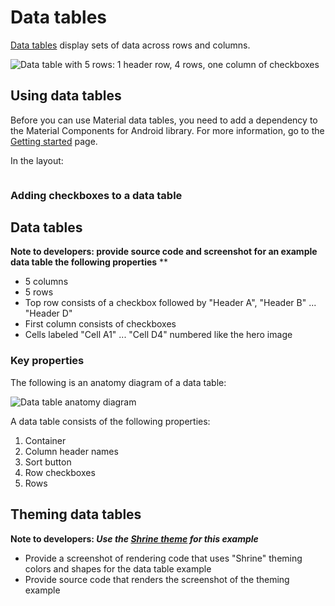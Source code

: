 <!--docs:
title: "Data tables"
layout: detail
section: components
excerpt: "Data tables display information in a grid-like format of rows and columns."
iconId: 
path: /catalog/data-tables/
api_doc_root: true
-->

# Data tables

[Data tables](https://material.io/components/data-tables/#) display sets of data across rows and columns.

![Data table with 5 rows: 1 header row, 4 rows, one column of checkboxes](assets/data-table-hero.png)

## Using data tables

Before you can use Material data tables, you need to add a dependency to the
Material Components for Android library. For more information, go to the
[Getting started](/third_party/java_src/android_libs/material_components/g3doc/getting-started.md)
page.

In the layout:

```xml
```


### Adding checkboxes to a data table



## Data tables

**Note to developers: provide source code and screenshot for an example data table the following properties**
**
* 5 columns
* 5 rows
* Top row consists of a checkbox followed by "Header A", "Header B" ... "Header D"
* First column consists of checkboxes
* Cells labeled "Cell A1" ... "Cell D4" numbered like the hero image



### Key properties

The following is an anatomy diagram of a data table:

![Data table anatomy diagram](assets/data-table-anatomy.png)

A data table consists of the following properties:

1. Container
1. Column header names
1. Sort button
1. Row checkboxes
1. Rows


## Theming data tables
**Note to developers: _Use the [Shrine theme](https://material.io/design/material-studies/shrine.html) for this example_**
* Provide a screenshot of rendering code that uses "Shrine" theming colors and shapes for the data table example
* Provide source code that renders the screenshot of the theming example

